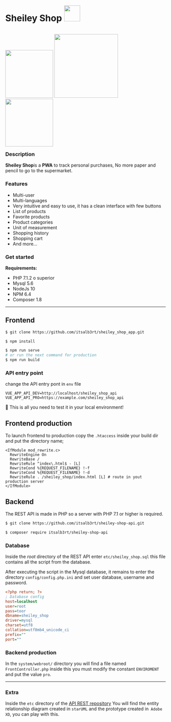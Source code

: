 # Sheiley Shop <img src="https://user-images.githubusercontent.com/3104648/28351989-7f68389e-6c4b-11e7-9bf2-e9fcd4977e7a.png" width="50"/>
</div>
<p style="float:left;">
<img src="https://i.imgur.com/UqnVH51.png" width="150" />
<img src="https://i.imgur.com/nLCoQRr.png" width="200" />
<img src="https://i.imgur.com/0gXjfy9.png" width="150" />
</p>

---

### Description

**Sheiley Shop**is a **PWA** to track personal purchases, No more paper and pencil to go to the supermarket.

### Features

- Multi-user
- Multi-languages
- Very intuitive and easy to use, it has a clean interface with few buttons
- List of products
- Favorite products
- Product categories
- Unit of measurement
- Shopping history
- Shopping cart
- And more...

### Get started 

**Requirements:**
- PHP 7.1.2 o superior
- Mysql 5.6
- NodeJs 10
- NPM 6.4
- Composer 1.8

---

## Frontend

```bash
$ git clone https://github.com/itsalb3rt/sheiley_shop_app.git
```

```bash
$ npm install 
```

```bash
$ npm run serve
# or run the next command for production
$ npm run build
```

### API entry point

change the API entry pont in `env` file

```env
VUE_APP_API_DEV=http://localhost/sheiley_shop_api
VUE_APP_API_PRO=https://example.com/sheiley_shop_api
```

:tada: This is all you need to test it in your local environment!

## Frontend production

To launch frontend to production copy the `.htaccess` inside your build dir and put the directory name;

```
<IfModule mod_rewrite.c>
  RewriteEngine On
  RewriteBase /
  RewriteRule ^index\.html$ - [L]
  RewriteCond %{REQUEST_FILENAME} !-f
  RewriteCond %{REQUEST_FILENAME} !-d
  RewriteRule . /sheiley_shop/index.html [L] # route in yout production server
</IfModule>
```

## Backend

The REST API is made in PHP so a server with PHP 7.1 or higher is required.

```bash
$ git clone https://github.com/itsalb3rt/sheiley-shop-api.git
```

```bash
$ composer require itsalb3rt/sheiley-shop-api
```

### Database

Inside the *root* directory of the REST API enter `etc/sheiley_shop.sql` this file contains all the script from the database.

After executing the script in the Mysql database, it remains to enter the directory `config/config.php.ini` and set user database, username and password.

```ini
<?php return; ?>
; Database config
host=localhost
user=root
pass=toor
dbname=sheiley_shop
driver=mysql
charset=utf8
collation=utf8mb4_unicode_ci
prefix=""
port=""
```

### Backend production

In the `system/webroot/` directory you will find a file named `FrontController.php` inside this you must modify the constant `ENVIROMENT` and put the value `pro`.

---

### Extra

Inside the `etc` directory of the [API REST repository](https://github.com/itsalb3rt/sheiley-shop-api)
You will find the entity relationship diagram created in `starUML` and the prototype created in` Adobe XD`, you can play with this.
